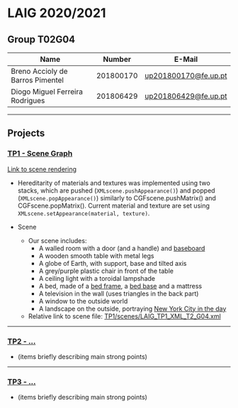 # LAIG 2020/2021

## Group T02G04
| Name             | Number    | E-Mail             |
| ---------------- | --------- | ------------------ |
| Breno Accioly de Barros Pimentel | 201800170 | up201800170@fe.up.pt |
| Diogo Miguel Ferreira Rodrigues  | 201806429 | up201806429@fe.up.pt |

----

## Projects

### [TP1 - Scene Graph](TP1)

[Link to scene rendering](https://web.fe.up.pt/~up201806429/feup/3/1/laig-t02-g04/TP1/?file=LAIG_TP1_XML_T2_G04.xml)

- Hereditarity of materials and textures was implemented using two stacks, which are pushed (`XMLscene.pushAppearance()`) and popped (`XMLscene.popAppearance()`) similarly to CGFscene.pushMatrix() and CGFscene.popMatrix(). Current material and texture are set using `XMLscene.setAppearance(material, texture)`.

- Scene
  - Our scene includes:
    - A walled room with a door (and a handle) and [baseboard](https://en.wikipedia.org/wiki/Baseboard)
    - A wooden smooth table with metal legs
    - A globe of Earth, with support, base and tilted axis
    - A grey/purple plastic chair in front of the table
    - A ceiling light with a toroidal lampshade
    - A bed, made of a [bed frame](https://en.wikipedia.org/wiki/Bed_frame), a [bed base](https://en.wikipedia.org/wiki/Bed_base) and a mattress
    - A television in the wall (uses triangles in the back part)
    - A window to the outside world
    - A landscape on the outside, portraying [New York City in the day](https://www.google.pt/maps/@40.7484322,-73.985817,3a,75y,208.13h,87.57t/data=!3m8!1e1!3m6!1sAF1QipP0Y93CzMqsjZ43y_E9CaKo-gsk3jrXxe80XFlD!2e10!3e11!6shttps:%2F%2Flh5.googleusercontent.com%2Fp%2FAF1QipP0Y93CzMqsjZ43y_E9CaKo-gsk3jrXxe80XFlD%3Dw203-h100-k-no-pi5.1866903-ya266.27908-ro-80.15346-fo100!7i5376!8i2688)
  - Relative link to scene file: [TP1/scenes/LAIG_TP1_XML_T2_G04.xml](TP1/scenes/LAIG_TP1_XML_T2_G04.xml)

-----

### [TP2 - ...](TP2)
- (items briefly describing main strong points)

----

### [TP3 - ...](TP3)
- (items briefly describing main strong points)

